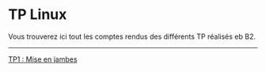# TP Linux

Vous trouverez ici tout les comptes rendus des différents TP réalisés eb B2.

---

[TP1 : Mise en jambes](https://github.com/UnEpicier/TP-Linux/blob/main/B2/TP1/README.md)
